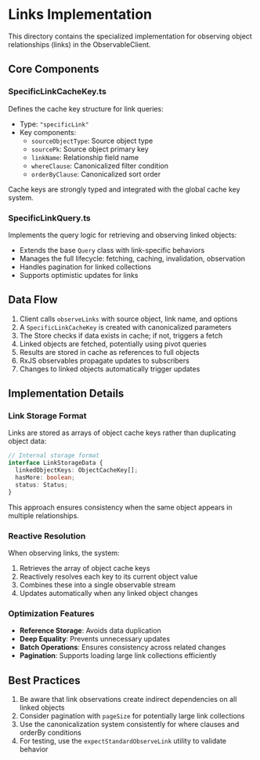 # Links Implementation

This directory contains the specialized implementation for observing object relationships (links) in the ObservableClient.

## Core Components

### SpecificLinkCacheKey.ts

Defines the cache key structure for link queries:

- Type: `"specificLink"`
- Key components:
  - `sourceObjectType`: Source object type
  - `sourcePk`: Source object primary key
  - `linkName`: Relationship field name
  - `whereClause`: Canonicalized filter condition
  - `orderByClause`: Canonicalized sort order

Cache keys are strongly typed and integrated with the global cache key system.

### SpecificLinkQuery.ts

Implements the query logic for retrieving and observing linked objects:

- Extends the base `Query` class with link-specific behaviors
- Manages the full lifecycle: fetching, caching, invalidation, observation
- Handles pagination for linked collections
- Supports optimistic updates for links

## Data Flow

1. Client calls `observeLinks` with source object, link name, and options
2. A `SpecificLinkCacheKey` is created with canonicalized parameters
3. The Store checks if data exists in cache; if not, triggers a fetch
4. Linked objects are fetched, potentially using pivot queries
5. Results are stored in cache as references to full objects
6. RxJS observables propagate updates to subscribers
7. Changes to linked objects automatically trigger updates

## Implementation Details

### Link Storage Format

Links are stored as arrays of object cache keys rather than duplicating object data:

```typescript
// Internal storage format
interface LinkStorageData {
  linkedObjectKeys: ObjectCacheKey[];
  hasMore: boolean;
  status: Status;
}
```

This approach ensures consistency when the same object appears in multiple relationships.

### Reactive Resolution

When observing links, the system:

1. Retrieves the array of object cache keys
2. Reactively resolves each key to its current object value
3. Combines these into a single observable stream
4. Updates automatically when any linked object changes

### Optimization Features

- **Reference Storage**: Avoids data duplication
- **Deep Equality**: Prevents unnecessary updates
- **Batch Operations**: Ensures consistency across related changes
- **Pagination**: Supports loading large link collections efficiently

## Best Practices

1. Be aware that link observations create indirect dependencies on all linked objects
2. Consider pagination with `pageSize` for potentially large link collections
3. Use the canonicalization system consistently for where clauses and orderBy conditions
4. For testing, use the `expectStandardObserveLink` utility to validate behavior